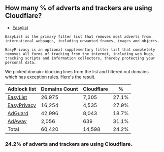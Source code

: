 ## How many % of adverts and trackers are using Cloudflare?


- [Easylist](https://web.archive.org/web/20210516110248/https://easylist.to/)
```
EasyList is the primary filter list that removes most adverts from international webpages, including unwanted frames, images and objects.

EasyPrivacy is an optional supplementary filter list that completely removes all forms of tracking from the internet, including web bugs, tracking scripts and information collectors, thereby protecting your personal data.
```


We picked domain-blocking lines from the list and filtered out domains which has exception rules.
Here's the result.


| Adblock list | Domains Count | Cloudflare | % |
| --- | --- | --- | --- |
| [EasyList](https://easylist.to/easylist/easylist.txt) | 26,975 | 7,305 | 27.1% |
| [EasyPrivacy](https://easylist.to/easylist/easyprivacy.txt) | 16,254 | 4,535 | 27.9% |
| [AdGuard](https://adguardteam.github.io/AdGuardSDNSFilter/Filters/filter.txt) | 42,996 | 8,043 | 18.7% |
| [AdAway](https://raw.githubusercontent.com/AdAway/adaway.github.io/master/hosts.txt) | 2,056 | 639 | 31.1% |
| Total | 60,420 | 14,598 | 24.2% |


### 24.2% of adverts and trackers are using Cloudflare.